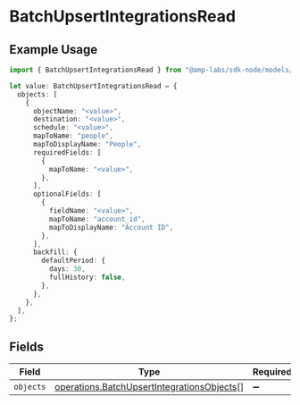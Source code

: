 # BatchUpsertIntegrationsRead

## Example Usage

```typescript
import { BatchUpsertIntegrationsRead } from "@amp-labs/sdk-node/models/operations";

let value: BatchUpsertIntegrationsRead = {
  objects: [
    {
      objectName: "<value>",
      destination: "<value>",
      schedule: "<value>",
      mapToName: "people",
      mapToDisplayName: "People",
      requiredFields: [
        {
          mapToName: "<value>",
        },
      ],
      optionalFields: [
        {
          fieldName: "<value>",
          mapToName: "account_id",
          mapToDisplayName: "Account ID",
        },
      ],
      backfill: {
        defaultPeriod: {
          days: 30,
          fullHistory: false,
        },
      },
    },
  ],
};
```

## Fields

| Field                                                                                                    | Type                                                                                                     | Required                                                                                                 | Description                                                                                              |
| -------------------------------------------------------------------------------------------------------- | -------------------------------------------------------------------------------------------------------- | -------------------------------------------------------------------------------------------------------- | -------------------------------------------------------------------------------------------------------- |
| `objects`                                                                                                | [operations.BatchUpsertIntegrationsObjects](../../models/operations/batchupsertintegrationsobjects.md)[] | :heavy_minus_sign:                                                                                       | N/A                                                                                                      |